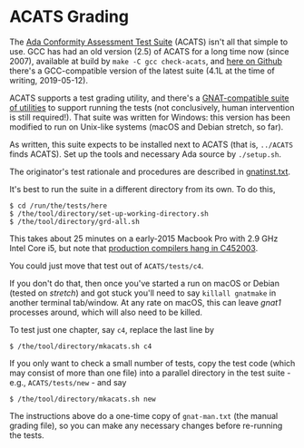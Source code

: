 # ACATS Grading #

The [Ada Conformity Assessment Test Suite](http://www.ada-auth.org/acats.html) (ACATS) isn't all that simple to use. GCC has had an old version (2.5) of ACATS for a long time now (since 2007), available at build by `make -C gcc check-acats`, and [here on Github](https://github.com/simonjwright/ACATS) there's a GCC-compatible version of the latest suite (4.1L at the time of writing, 2019-05-12).

ACATS supports a test grading utility, and there's a [GNAT-compatible suite of utilities](http://www.ada-auth.org/submit-tools.html) to support running the tests (not conclusively, human intervention is still required!). That suite was written for Windows: this version has been modified to run on Unix-like systems (macOS and Debian stretch, so far).

As written, this suite expects to be installed next to ACATS (that is, `../ACATS` finds ACATS). Set up the tools and necessary Ada source by `./setup.sh`.

The originator's test rationale and procedures are described in [gnatinst.txt](gnatinst.txt).

It's best to run the suite in a different directory from its own. To do this,
```shell
$ cd /run/the/tests/here
$ /the/tool/directory/set-up-working-directory.sh
$ /the/tool/directory/grd-all.sh
```

This takes about 25 minutes on a early-2015 Macbook Pro with 2.9 GHz Intel Core i5, but note that [production compilers hang in C452003](https://gcc.gnu.org/bugzilla/show_bug.cgi?id=88610).

You could just move that test out of `ACATS/tests/c4`.

If you don't do that, then once you've started a run on macOS or
Debian (tested on _stretch_) and got stuck you'll need to say `killall
gnatmake` in another terminal tab/window. At any rate on macOS, this
can leave _gnat1_ processes around, which will also need to be killed.

To test just one chapter, say `c4`, replace the last line by
```shell
$ /the/tool/directory/mkacats.sh c4
```

If you only want to check a small number of tests, copy the test code (which may consist of more than one file) into a parallel directory in the test suite - e.g., `ACATS/tests/new` - and say
```shell
$ /the/tool/directory/mkacats.sh new
```

The instructions above do a one-time copy of `gnat-man.txt` (the manual grading file), so you can make any necessary changes before re-running the tests.
